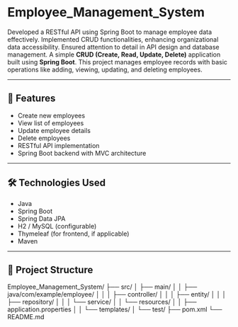 # Employee_Management_System
Developed a RESTful API using Spring Boot to manage employee data effectively. Implemented CRUD functionalities, enhancing organizational data accessibility. Ensured attention to detail in API design and database management.
A simple **CRUD (Create, Read, Update, Delete)** application built using **Spring Boot**. This project manages employee records with basic operations like adding, viewing, updating, and deleting employees.

---

## 🔧 Features

- Create new employees
- View list of employees
- Update employee details
- Delete employees
- RESTful API implementation
- Spring Boot backend with MVC architecture

---

## 🛠️ Technologies Used

- Java
- Spring Boot
- Spring Data JPA
- H2 / MySQL (configurable)
- Thymeleaf (for frontend, if applicable)
- Maven

---

## 📂 Project Structure

Employee_Management_System/
├── src/
│ ├── main/
│ │ ├── java/com/example/employee/
│ │ │ ├── controller/
│ │ │ ├── entity/
│ │ │ ├── repository/
│ │ │ └── service/
│ │ └── resources/
│ │ ├── application.properties
│ │ └── templates/
│ └── test/
├── pom.xml
└── README.md
